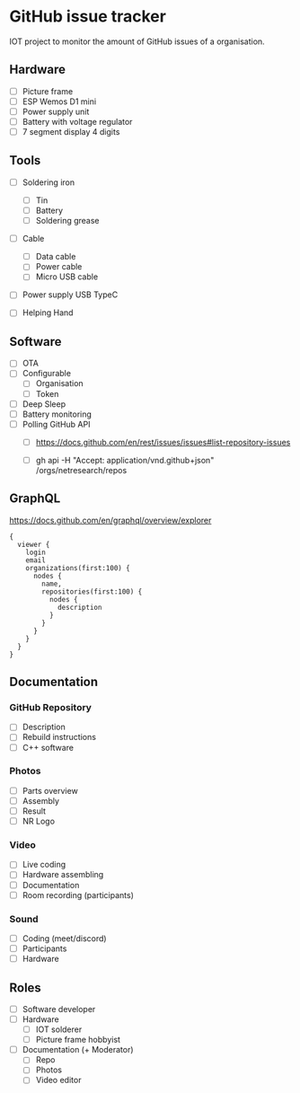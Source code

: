 # GitHub issue tracker

IOT project to monitor the amount of GitHub issues of a organisation.



## Hardware

- [ ] Picture frame
- [ ] ESP Wemos D1 mini
- [ ] Power supply unit
- [ ] Battery with voltage regulator
- [ ] 7 segment display 4 digits

## Tools

- [ ] Soldering iron
    - [ ] Tin
    - [ ] Battery
    - [ ] Soldering grease
- [ ] Cable
    - [ ] Data cable
    - [ ] Power cable
    - [ ] Micro USB cable
- [ ] Power supply USB TypeC
- [ ] Helping Hand


## Software

- [ ] OTA
- [ ] Configurable
    - [ ] Organisation
    - [ ] Token
- [ ] Deep Sleep
- [ ] Battery monitoring
- [ ] Polling GitHub API
    - [ ] https://docs.github.com/en/rest/issues/issues#list-repository-issues
    - [ ] gh api -H "Accept: application/vnd.github+json" /orgs/netresearch/repos


## GraphQL

https://docs.github.com/en/graphql/overview/explorer

```gql
{
  viewer {
    login
    email
    organizations(first:100) {
      nodes {
        name,
        repositories(first:100) {
          nodes {
            description
          }
        }
      }
    }
  }
}
```

## Documentation

### GitHub Repository

- [ ] Description
- [ ] Rebuild instructions
- [ ] C++ software

### Photos

- [ ] Parts overview
- [ ] Assembly
- [ ] Result
- [ ] NR Logo

### Video
- [ ] Live coding
- [ ] Hardware assembling
- [ ] Documentation
- [ ] Room recording (participants)

### Sound
- [ ] Coding (meet/discord)
- [ ] Participants
- [ ] Hardware

## Roles

- [ ] Software developer
- [ ] Hardware
    - [ ] IOT solderer
    - [ ] Picture frame hobbyist
- [ ] Documentation (+ Moderator)
    - [ ] Repo
    - [ ] Photos
    - [ ] Video editor
